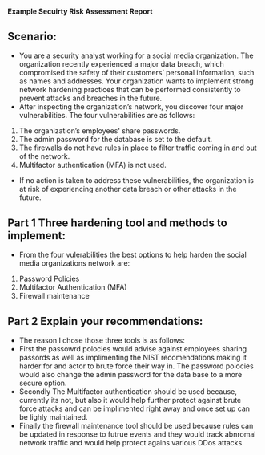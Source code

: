 #### Example Secuirty Risk Assessment Report 

## Scenario: 
- You are a security analyst working for a social media organization. The organization recently experienced a major data breach, which compromised the safety of their customers’ personal information, such as names and addresses. Your organization wants to implement strong network hardening practices that can be performed consistently to prevent attacks and breaches in the future. 
- After inspecting the organization’s network, you discover four major vulnerabilities. The four vulnerabilities are as follows:

1) The organization’s employees' share passwords.
2) The admin password for the database is set to the default.
3) The firewalls do not have rules in place to filter traffic coming in and out of the network.
4) Multifactor authentication (MFA) is not used. 

- If no action is taken to address these vulnerabilities, the organization is at risk of experiencing another data breach or other attacks in the future. 

## Part 1 Three hardening tool and methods to implement: 
- From the four vulerabilities the best options to help harden the social media organizations network are: 
1) Password Policies
2) Multifactor Authentication (MFA)
3) Firewall maintenance 
## Part 2 Explain your recommendations: 
- The reason I chose those three tools is as follows: 
- First the passowrd polocies would advise against employees sharing passords as well as implimenting the NIST recomendations making it harder for and actor to brute force their way in. The password polocies would also change the admin password for the data base to a more secure option. 
- Secondly The Multifactor authentication should be used because, currently its not, but also it would help further protect against brute force attacks and can be implimented right away and once set up can be lighly maintained. 
- Finally the firewall maintenance tool should be used because rules can be updated in response to futrue events and they would track abnromal network traffic and would help protect agains various DDos attacks. 